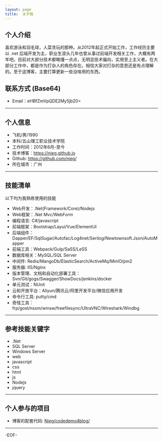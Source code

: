 ```yaml
---
layout: page
title:  关于我
---
```

## 个人介绍

喜欢游泳和羽毛球，人菜贪玩的那种。从2012年起正式开始工作，工作经历主要以 .net 后端开发为主，职业生涯头几年也曾从事过前端开发相关工作，大概有两年吧。目前对大部分技术都略懂一点点，无明显技术偏向，实用至上主义者。在大部分工作中，都是作为打杂人的角色存在。相信大家对打杂的意思还是有点理解的。至于这博客，主要打算更新一些没啥用的东西。

## 联系方式 (Base64)

- Email：eHBfZmVpQDE2My5jb20=

---

## 个人信息

 - 飞机/男/1990 
 - 本科/五山理工职业技术学院
 - 工作时间：2012年6月-至今
 - 技术博客：<a href="https://nieg.github.io" target="_blank" rel="noopener">https://nieg.github.io</a>
 - Github: <a href="https://github.com/nieg/" target="_blank" rel="noopener">https://github.com/nieg/</a>
 - 所在城市：广州

---

## 技能清单

以下均为我熟练使用的技能

- Web开发：.Net(Framework/Core)/Nodejs
- Web框架：.Net Mvc/WebForm
- 编程语言: C#/javascript
- 前端框架：Bootstrap/Layui/Vue/ElementUI
- 后端组件：Dapper/EF/SqlSugar/Autofac/Log4net/Serilog/Newtownsoft.Json/AutoMapper
- 前端工具：Webpack/Gulp/SaSS/LeSS
- 数据库相关：MySQL/SQL Server
- 中间件: Redis/MangoDb/ElasticSearch/ActiveMq/MinIO/pm2
- 服务器: IIS/Nginx
- 版本管理、文档和自动化部署工具：Svn/Git/gogs/Swagger/ShowDocs/jenkins/docker
- 单元测试：NUnit
- 云和开放平台：Aliyun/腾讯云/阿里开发平台/微信应用开发
- 命令行工具: putty/cmd
- 奇怪工具：frp/gost/nssm/winsw/freefilesync/UltraVNC/Wireshark/Windbg


---

## 参考技能关键字

- .Net 
- SQL Server
- Windows Server
- web
- javascript
- css
- html
- js
- Nodejs
- jquery


---

## 个人参与的项目
- 博客的配套代码: <a href="https://github.com/nieg/codedemo4blog/" target="_blank" rel="noopener">Nieg/codedemo4blog/</a>

---

-EOF-